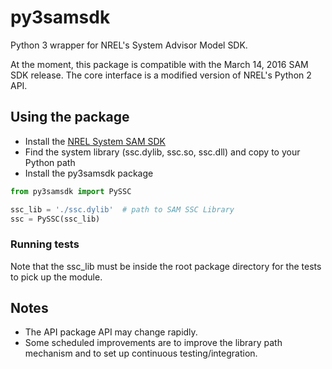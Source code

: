 # py3samsdk
Python 3 wrapper for NREL's System Advisor Model SDK.

At the moment, this package is compatible with the March 14, 2016 SAM SDK release.  The core interface is a modified version of NREL's Python 2 API.


## Using the package
* Install the [NREL System SAM SDK](https://sam.nrel.gov)
* Find the system library (ssc.dylib, ssc.so, ssc.dll) and copy to your Python path
* Install the py3samsdk package

```python
from py3samsdk import PySSC

ssc_lib = './ssc.dylib'  # path to SAM SSC Library
ssc = PySSC(ssc_lib)
```

### Running tests
Note that the ssc_lib must be inside the root package directory for the tests to pick up the module.

## Notes
* The API package API may change rapidly.
* Some scheduled improvements are to improve the library path mechanism and to set up continuous testing/integration.

